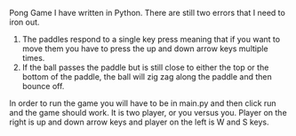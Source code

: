 Pong Game I have written in Python. There are still two errors that I need to iron out.
1) The paddles respond to a single key press meaning that if you want to move them you have to press the up and down arrow keys multiple times.
2) If the ball passes the paddle but is still close to either the top or the bottom of the paddle, the ball will zig zag along the paddle and then bounce off.
   
In order to run the game you will have to be in main.py and then click run and the game should work. It is two player, or you versus you.
Player on the right is up and down arrow keys and player on the left is W and S keys.
